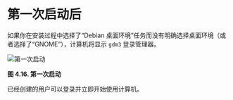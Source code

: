 # 第一次启动后

如果你在安装过程中选择了“Debian 桌面环境”任务而没有明确选择桌面环境（或者选择了“GNOME”），计算机将显示 `gdm3` 登录管理器。

![第一次启动](https://www.debian.org/doc/manuals/debian-handbook/images.en/inst-gdm.png)

**图 4.16. 第一次启动**

已经创建的用户可以登录并立即开始使用计算机。